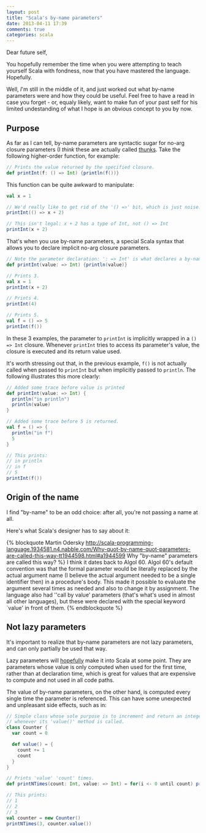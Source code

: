 ```yaml
---
layout: post
title: "Scala's by-name parameters"
date: 2013-04-11 17:39
comments: true
categories: scala
---
```

Dear future self,

You hopefully remember the time when you were attempting to teach yourself Scala with fondness, now that you have mastered the language. Hopefully.

Well, *I*'m still in the middle of it, and just worked out what by-name parameters were and how they could be useful. Feel free to have a read in case you forget - or, equaly likely, want to make fun of your past self for his limited undestanding of what I hope is an obvious concept to you by now.

<!-- more -->

## Purpose

As far as I can tell, by-name parameters are syntactic sugar for no-arg closure parameters (I *think* these are actually called [thunks](http://en.wikipedia.org/wiki/Thunk_(functional_programming\))). Take the following higher-order function, for example:
```scala
// Prints the value returned by the specified closure.
def printInt(f: () => Int) {println(f())}
```

This function can be quite awkward to manipulate:
```scala
val x = 1

// We'd really like to get rid of the '() =>' bit, which is just noise.
printInt(() => x + 2)

// This isn't legal: x + 2 has a type of Int, not () => Int
printInt(x + 2)
```

That's when you use by-name parameters, a special Scala syntax that allows you to declare implicit no-arg closure parameters.
```scala
// Note the parameter declaration: ': => Int' is what declares a by-name parameter.
def printInt(value: => Int) {println(value)}

// Prints 3.
val x = 1
printInt(x + 2)

// Prints 4.
printInt(4)

// Prints 5.
val f = () => 5
printInt(f())
```

In these 3 examples, the parameter to `printInt` is implicitly wrapped in a `() => Int` closure. Whenever `printInt` tries to access its parameter's value, the closure is executed and its return value used.

It's worth stressing out that, in the previous example, `f()` is not actually called when passed to `printInt` but when implicitly passed to `println`. The following illustrates this more clearly:
```scala
// Added some trace before value is printed
def printInt(value: => Int) {
  println("in println")
  println(value)
}

// Added some trace before 5 is returned.
val f = () => {
  println("in f")
  5
}

// This prints:
// in println
// in f
// 5
printInt(f())
```

## Origin of the name

I find "by-name" to be an odd choice: after all, you're not passing a name at all.

Here's what Scala's designer has to say about it:

{% blockquote Martin Odersky http://scala-programming-language.1934581.n4.nabble.com/Why-quot-by-name-quot-parameters-are-called-this-way-tt1944598.html#a1944599 Why "by-name" parameters are called this way?  %}
I think it dates back to Algol 60. Algol 60's default convention was that the formal parameter would be literally replaced by the actual argument name (I believe the actual argument needed to be a single identifier then) in a procedure's body. This made it possible to evaluate the argument several times as needed and also to change it by assignment. The language also had ''call by value' parameters (that's what's used in almost all other languages), but these were declared with the special keyword `value' in front of them.
{% endblockquote %}

## Not lazy parameters
It's important to realize that by-name parameters are not lazy parameters, and can only partially be used that way.

Lazy parameters will [hopefully](https://issues.scala-lang.org/browse/SI-240) make it into Scala at some point. They are parameters whose value is only computed when used for the first time, rather than at declaration time, which is great for values that are expensive to compute and not used in all code paths.

The value of by-name parameters, on the other hand, is computed every single time the parameter is referenced. This can have some unexpected and unpleasant side effects, such as in:
```scala
// Simple class whose sole purpose is to increment and return an integer
// whenever its 'value()' method is called.
class Counter {
  var count = 0

  def value() = {
    count += 1
    count
  }
}

// Prints 'value' 'count' times.
def printNTimes(count: Int, value: => Int) = for(i <- 0 until count) println(value)

// This prints:
// 1
// 2
// 3
val counter = new Counter()
printNTimes(3, counter.value())
```
